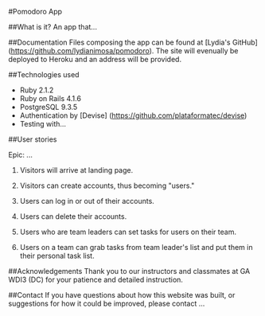 #Pomodoro App

##What is it?
An app that...

##Documentation
Files composing the app can be found at [Lydia's GitHub] (https://github.com/lydianimosa/pomodoro). The site will evenually be deployed to Heroku and an address will be provided.

##Technologies used
* Ruby 2.1.2
* Ruby on Rails 4.1.6
* PostgreSQL 9.3.5
* Authentication by [Devise] (https://github.com/plataformatec/devise)
* Testing with...

##User stories

Epic: ...

1) Visitors will arrive at landing page.

2) Visitors can create accounts, thus becoming "users."

3) Users can log in or out of their accounts.

4) Users can delete their accounts.

5) Users who are team leaders can set tasks for users on their team.

6) Users on a team can grab tasks from team leader's list and put them in their personal task list.

##Acknowledgements
Thank you to our instructors and classmates at GA WDI3 (DC) for your patience and detailed instruction.

##Contact
If you have questions about how this website was built, or suggestions for how it could be improved, please contact ...

